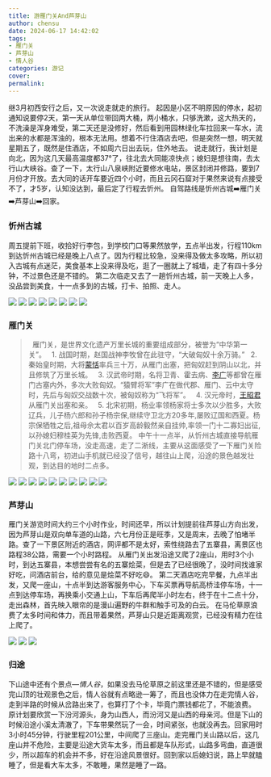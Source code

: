 ```yaml
---
title: 游雁门关And芦芽山
author: chensu
date: 2024-06-17 14:42:02
tags: 
- 雁门关
- 芦芽山
- 情人谷
categories: 游记
cover:  
permalink: 
---
```


继3月初西安行之后，又一次说走就走的旅行。
起因是小区不明原因的停水，起初通知说要停2天，第一天从单位带回两大桶，两小桶水，只够洗漱，这大热天的，不洗澡是浑身难受，第二天还是没修好，然后看到用园林绿化车拉回来一车水，流出来的水都是浑浊的，根本无法用。想着不行住酒店去吧，但是突然一想，明天就星期五了，既然是住酒店，不如周六日出去玩，住外地去。
说走就行，我计划是向北，因为这几天最高温度都37°了，往北去大同能凉快点；媳妇是想往南，去太行山大峡谷。查了一下，太行山八泉峡附近要修水电站，景区封闭并修路，要到7月份才开放。去大同的话开车要近四个小时，而且云冈石窟对于果然来说有点接受不了，才5岁，认知没达到，最后定了行程去忻州。
自驾路线是忻州古城➡️雁门关➡️芦芽山➡️回家。
### 忻州古城
周五提前下班，收拾好行李包，到学校门口等果然放学，五点半出发，行程110km到达忻州古城已经是晚上八点了。因为行程比较急，没来得及做太多攻略，所以初入古城有点迷茫，美食基本上没来得及吃，逛了一圈就上了城墙，走了有四十多分钟，不过景色还是不错的。
第二次临走又去了一趟忻州古城，前一天晚上人多，没品尝到美食，十一点多到的古城，打卡、拍照、走人。


<div class="mdui-row-xs-3">
<img src="https://img.010316.xyz///usr/Obsidian/photo_2024-06-17_11-20-19.jpg" class="mdui-col">
<img src="https://img.010316.xyz///usr/Obsidian/photo_2024-06-17_11-20-20.jpg" class="mdui-col">
<img src="https://img.010316.xyz///usr/Obsidian/photo_2024-06-17_11-39-28.jpg" class="mdui-col">
<img src="https://img.010316.xyz///usr/Obsidian/photo_2024-06-17_11-39-32.jpg" class="mdui-col">
<img src="https://img.010316.xyz///usr/Obsidian/photo_2024-06-17_11-39-35.jpg" class="mdui-col">
<img src="https://img.010316.xyz///usr/Obsidian/photo_2024-06-17_11-39-39.jpg" class="mdui-col">
<img src="https://img.010316.xyz///usr/Obsidian/photo_2024-06-17_11-39-41.jpg" class="mdui-col">
<img src="https://img.010316.xyz///usr/Obsidian/photo_2024-06-17_11-39-44.jpg" class="mdui-col">
</div>


### 雁门关
>   雁门关，是世界文化遗产万里长城的重要组成部分，被誉为“中华第一关”。
>   1. 战国时期，赵国战神李牧曾在此驻守，“大破匈奴十余万骑。”
>   2. 秦始皇时期，大将[蒙恬](https://baike.baidu.com/item/%E8%92%99%E6%81%AC/37738?fromModule=lemma_inlink)率兵三十万，从雁门出塞，把匈奴赶到阴山以北，并且修筑了万里长城。
>   3. 汉武帝时期，名将卫青、霍去病、[李广](https://baike.baidu.com/item/%E6%9D%8E%E5%B9%BF/398?fromModule=lemma_inlink)等都曾在雁门古塞内外，多次大败匈奴。“猿臂将军”李广在做代郡、雁门、云中太守时，先后与匈奴交战数十次，被匈奴称为“飞将军”。
>   4. 汉元帝时，[王昭君](https://baike.baidu.com/item/%E7%8E%8B%E6%98%AD%E5%90%9B/5307?fromModule=lemma_inlink)从雁门关出塞和亲。
>   5. 北宋初期，杨业率领杨家将士多次以少胜多，大败辽兵，儿子杨六郎和孙子杨宗保,继续守卫北方20多年,屡败辽国和西夏。杨宗保牺牲之后,祖母佘太君以百岁高龄毅然亲自挂帅,率领一门十二寡妇出征,以孙媳妇穆桂英为先锋,击败西夏。
中午十一点半，从忻州古城直接导航雁门关北门停车场，没走高速，走了二淅线，主要从这面感受了一下雁门关险路十八弯，初进山手机就已经没了信号，越往山上爬，沿途的景色越发壮观，到达目的地时二点多。

<div class="mdui-row-xs-3">
<img src="https://img.010316.xyz///usr/Obsidian/photo_2024-06-17_11-23-11.jpg" class="mdui-col">
<img src="https://img.010316.xyz///usr/Obsidian/photo_2024-06-17_11-23-11%20(2).jpg" class="mdui-col">
<img src="https://img.010316.xyz///usr/Obsidian/photo_2024-06-17_11-23-12.jpg" class="mdui-col">
<img src="https://img.010316.xyz///usr/Obsidian/photo_2024-06-17_15-11-24.jpg" class="mdui-col">
<img src="https://img.010316.xyz///usr/Obsidian/photo_2024-06-17_11-23-13.jpg" class="mdui-col">
<img src="https://img.010316.xyz///usr/Obsidian/photo_2024-06-17_11-23-14%20(2).jpg" class="mdui-col">
<img src="https://img.010316.xyz///usr/Obsidian/photo_2024-06-17_11-23-14.jpg" class="mdui-col">
<img src="https://img.010316.xyz///usr/Obsidian/photo_2024-06-17_11-23-17.jpg" class="mdui-col">
<img src="https://img.010316.xyz///usr/Obsidian/photo_2024-06-17_15-13-19.jpg" class="mdui-col">
<img src="https://img.010316.xyz///usr/Obsidian/photo_2024-06-17_15-13-26.jpg" class="mdui-col">
</div>

### 芦芽山
雁门关游览时间大约三个小时作业，时间还早，所以计划提前往芦芽山方向出发，因为芦芽山是双向单车道的山路，六七月份正是旺季，又是周末，去晚了怕堵半路。查了一下景区附近的酒店，网评都不是太好，索性绕路去了五寨县，离景区也路程38公路，需要一个小时路程。
从雁门关出发沿途又爬了2座山，用时3个小时，到达五寨县，本想尝尝有名的五寨烩菜，但是去了已经很晚了，没时间找谁家好吃，问酒店前台，给的意见是烩菜不好吃😄。
第二天酒店吃完早餐，九点半出发，又爬一座山，十点半到达游客服务中心，下车买票再导航高桥洼停车场，十一点到达停车场，再换乘小交通上山，下车后再爬半小时左右，终于在十二点十分，走出森林，首先映入眼帘的是漫山遍野的牛群和触手可及的白云。
在马伦草原浪费了太多时间和体力，而且带着果然，芦芽山只是近距离观赏，已经没有精力在往上爬了。

<div class="mdui-row-xs-3">
<img src="https://img.010316.xyz///usr/Obsidian/photo_2024-06-17_16-00-55.jpg" class="mdui-col">
<img src="https://img.010316.xyz///usr/Obsidian/photo_2024-06-17_16-01-37.jpg" class="mdui-col">
<img src="https://img.010316.xyz///usr/Obsidian/photo_2024-06-17_16-01-45.jpg" class="mdui-col">
</div>

### 归途
下山途中还有个景点—*情人谷*，如果没去马伦草原之前这里还是不错的，但是感受完山顶的壮观景色之后，情人谷就有点略逊一筹了，而且也没体力在走完情人谷，走到半路的时候从岔路出来了，也算打了个卡，毕竟门票钱都花了，不能浪费。
原计划要欣赏一下汾河源头，身为山西人，而汾河又是山西的母亲河。但是下山的时候沿途小溪太清澈了，下车带果然玩了一会，时间紧张，也就没再去。回家用时3小时45分钟，行驶里程201公里，中间爬了三座山。走完雁门关山路以后，这几座山并不危险，主要是沿途大货车太多，而且都是车队形式，山路多弯曲，直道很少，所以超车的机会并不多，好在沿途风景很好。回到家以后媳妇说，路上早就瞌睡了，但是看大车太多，不敢睡，果然是睡了一路。
